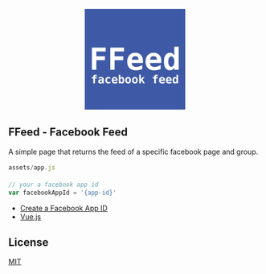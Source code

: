 <p align="center"><a href="http://gaerae.com/ffeed" target="_blank"><img width="200"src="assets/cover.png"></a></p>

## FFeed - Facebook Feed
A simple page that returns the feed of a specific facebook page and group.

```javascript
assets/app.js

// your a facebook app id
var facebookAppId = '{app-id}'
```

* [Create a Facebook App ID](https://developers.facebook.com/docs/apps/register#create-app)
* [Vue.js](https://vuejs.org)

## License

[MIT](http://opensource.org/licenses/MIT)
